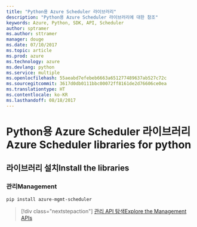 ```yaml
---
title: "Python용 Azure Scheduler 라이브러리"
description: "Python용 Azure Scheduler 라이브러리에 대한 참조"
keywords: Azure, Python, SDK, API, Scheduler
author: sptramer
ms.author: sttramer
manager: douge
ms.date: 07/10/2017
ms.topic: article
ms.prod: azure
ms.technology: azure
ms.devlang: python
ms.service: multiple
ms.openlocfilehash: 55aeabd7efebeb6663a651277489637ab527c72c
ms.sourcegitcommit: 3617d0db0111bbc00072ff8161de2d76606ce0ea
ms.translationtype: HT
ms.contentlocale: ko-KR
ms.lasthandoff: 08/18/2017
---
```

# <a name="azure-scheduler-libraries-for-python"></a><span data-ttu-id="cbcda-104">Python용 Azure Scheduler 라이브러리</span><span class="sxs-lookup"><span data-stu-id="cbcda-104">Azure Scheduler libraries for python</span></span>

## <a name="install-the-libraries"></a><span data-ttu-id="cbcda-105">라이브러리 설치</span><span class="sxs-lookup"><span data-stu-id="cbcda-105">Install the libraries</span></span>


### <a name="management"></a><span data-ttu-id="cbcda-106">관리</span><span class="sxs-lookup"><span data-stu-id="cbcda-106">Management</span></span>

```bash
pip install azure-mgmt-scheduler
```
> [!div class="nextstepaction"]
> [<span data-ttu-id="cbcda-107">관리 API 탐색</span><span class="sxs-lookup"><span data-stu-id="cbcda-107">Explore the Management APIs</span></span>](/python/api/overview/azure/scheduler/managementlibrary)
